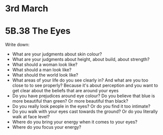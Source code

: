 # 3rd March

# 5B.38 The Eyes

Write down:

- What are your judgments about skin colour?
- What are your judgments about height, about build, about strength?
- What should a woman look like?
- What should a man look like?
- What should the world look like?
- What areas of your life do you see clearly in? And what are you too close to to see properly? Because it's about perception and you want to get clear about the beliefs that are
around your eyes
- Do you have prejudices around eye colour? Do you believe that blue is more beautiful than green? Or more beautiful than black?
- Do you really look people in the eyes? Or do you find it too intimate?
- Do you walk with your eyes cast towards the ground? Or do you literally walk at face level?
- Where do you bring your energy when it comes to your eyes?
- Where do you focus your energy?